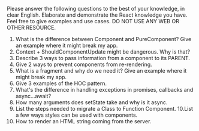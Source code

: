Please answer the following questions to the best of your knowledge, in clear English. Elaborate
and demonstrate the React knowledge you have. Feel free to give examples and use cases.
DO NOT USE ANY WEB OR OTHER RESOURCE.

1. What is the difference between Component and PureComponent?
   Give an example where it might break my app.
2. Context + ShouldComponentUpdate might be dangerous. Why is
   that?
3. Describe 3 ways to pass information from a component to its
   PARENT.
4. Give 2 ways to prevent components from re-rendering.
5. What is a fragment and why do we need it? Give an example where it
   might break my app.
6. Give 3 examples of the HOC pattern.
7. What's the difference in handling exceptions in promises,
   callbacks and async...await?
8. How many arguments does setState take and why is it async.
9. List the steps needed to migrate a Class to Function
   Component.
   10.List a few ways styles can be used with components.
10. How to render an HTML string coming from the server.

